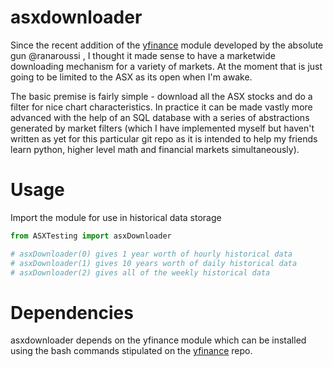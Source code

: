 # asxdownloader

Since the recent addition of the [yfinance](https://github.com/ranaroussi/yfinance) module developed by the absolute gun @ranaroussi , I thought it made sense to have a marketwide downloading mechanism for a variety of markets. At the moment that is just going to be limited to the ASX as its open when I'm awake. 

The basic premise is fairly simple - download all the ASX stocks and do a filter for nice chart characteristics. In practice it can be made vastly more advanced with the help of an SQL database with a series of abstractions generated by market filters (which I have implemented myself but haven't written as yet for this particular git repo as it is intended to help my friends learn python, higher level math and financial markets simultaneously).

# Usage

Import the module for use in historical data storage

```python
from ASXTesting import asxDownloader

# asxDownloader(0) gives 1 year worth of hourly historical data
# asxDownloader(1) gives 10 years worth of daily historical data
# asxDownloader(2) gives all of the weekly historical data
 ```

# Dependencies
   asxdownloader depends on the yfinance module which can be installed using the bash commands stipulated on the [yfinance](https://github.com/ranaroussi/yfinance) repo.
